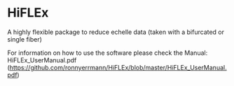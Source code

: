 # HiFLEx
A highly flexible package to reduce echelle data (taken with a bifurcated or single fiber)

For information on how to use the software please check the Manual: HiFLEx_UserManual.pdf
(https://github.com/ronnyerrmann/HiFLEx/blob/master/HiFLEx_UserManual.pdf)
